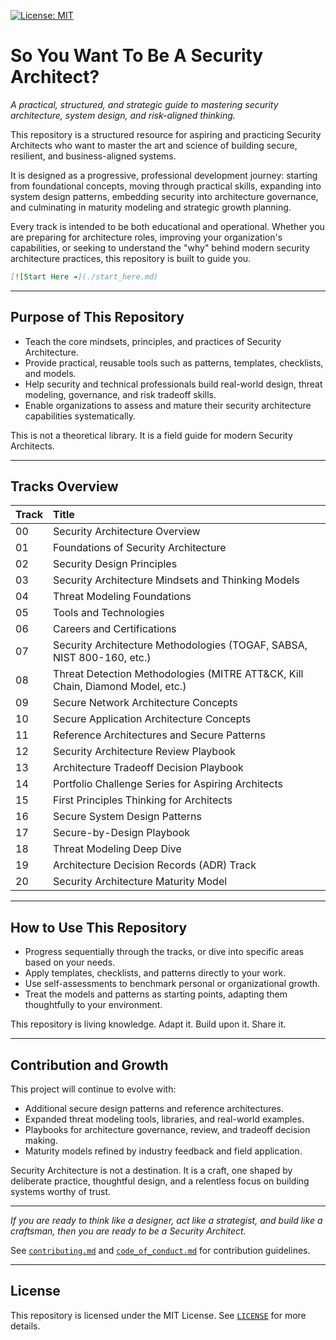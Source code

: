 [![License: MIT](https://img.shields.io/badge/License-MIT-yellow.svg)](./LICENSE)

# So You Want To Be A Security Architect?

_A practical, structured, and strategic guide to mastering security architecture, system design, and risk-aligned thinking._

This repository is a structured resource for aspiring and practicing Security Architects who want to master the art and science of building secure, resilient, and business-aligned systems.

It is designed as a progressive, professional development journey: starting from foundational concepts, moving through practical skills, expanding into system design patterns, embedding security into architecture governance, and culminating in maturity modeling and strategic growth planning.

Every track is intended to be both educational and operational. Whether you are preparing for architecture roles, improving your organization's capabilities, or seeking to understand the "why" behind modern security architecture practices, this repository is built to guide you.

```markdown
[![Start Here ➔](./start_here.md)
```
---

## Purpose of This Repository

- Teach the core mindsets, principles, and practices of Security Architecture.
- Provide practical, reusable tools such as patterns, templates, checklists, and models.
- Help security and technical professionals build real-world design, threat modeling, governance, and risk tradeoff skills.
- Enable organizations to assess and mature their security architecture capabilities systematically.

This is not a theoretical library. It is a field guide for modern Security Architects.

---

## Tracks Overview

| Track | Title |
|:------|:------|
| 00 | Security Architecture Overview |
| 01 | Foundations of Security Architecture |
| 02 | Security Design Principles |
| 03 | Security Architecture Mindsets and Thinking Models |
| 04 | Threat Modeling Foundations |
| 05 | Tools and Technologies |
| 06 | Careers and Certifications |
| 07 | Security Architecture Methodologies (TOGAF, SABSA, NIST 800-160, etc.) |
| 08 | Threat Detection Methodologies (MITRE ATT&CK, Kill Chain, Diamond Model, etc.) |
| 09 | Secure Network Architecture Concepts |
| 10 | Secure Application Architecture Concepts |
| 11 | Reference Architectures and Secure Patterns |
| 12 | Security Architecture Review Playbook |
| 13 | Architecture Tradeoff Decision Playbook |
| 14 | Portfolio Challenge Series for Aspiring Architects |
| 15 | First Principles Thinking for Architects |
| 16 | Secure System Design Patterns |
| 17 | Secure-by-Design Playbook |
| 18 | Threat Modeling Deep Dive |
| 19 | Architecture Decision Records (ADR) Track |
| 20 | Security Architecture Maturity Model |

---

## How to Use This Repository

- Progress sequentially through the tracks, or dive into specific areas based on your needs.
- Apply templates, checklists, and patterns directly to your work.
- Use self-assessments to benchmark personal or organizational growth.
- Treat the models and patterns as starting points, adapting them thoughtfully to your environment.

This repository is living knowledge. Adapt it. Build upon it. Share it.

---

## Contribution and Growth

This project will continue to evolve with:

- Additional secure design patterns and reference architectures.
- Expanded threat modeling tools, libraries, and real-world examples.
- Playbooks for architecture governance, review, and tradeoff decision making.
- Maturity models refined by industry feedback and field application.

Security Architecture is not a destination. It is a craft, one shaped by deliberate practice, thoughtful design, and a relentless focus on building systems worthy of trust.

---

*If you are ready to think like a designer, act like a strategist, and build like a craftsman, then you are ready to be a Security Architect.*


See [`contributing.md`](./contributing.md) and [`code_of_conduct.md`](./code_of_conduct.md) for contribution guidelines.

---

## License

This repository is licensed under the MIT License. See [`LICENSE`](./LICENSE) for more details.




